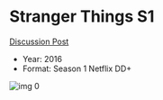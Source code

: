 # Stranger Things S1

[Discussion Post](https://www.avsforum.com/threads/bass-eq-for-filtered-movies.2995212/post-58313440)

* Year: 2016
* Format: Season 1 Netflix DD+

![img 0](https://i.imgur.com/GBudNne.jpg)

